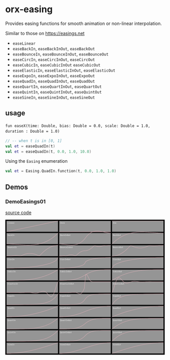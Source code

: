 # orx-easing

Provides easing functions for smooth animation or non-linear interpolation.

Similar to those on https://easings.net

 - `easeLinear`
 - `easeBackIn`, `easeBackInOut`, `easeBackOut`
 - `easeBounceIn`, `easeBounceInOut`, `easeBounceOut`
 - `easeCircIn`, `easeCircInOut`, `easeCircOut`
 - `easeCubicIn`, `easeCubicInOut` `easeCubicOut`
 - `easeElasticIn`, `easeElasticInOut`, `easeElasticOut`
 - `easeExpoIn`, `easeExpoInOut`, `easeExpoOut`
 - `easeQuadIn`, `easeQuadInOut`, `easeQuadOut`
 - `easeQuartIn`, `easeQuartInOut`, `easeQuartOut`
 - `easeQuintIn`, `easeQuintInOut`, `easeQuintOut`
 - `easeSineIn`, `easeSineInOut`, `easeSineOut`

## usage

`fun easeX(time: Double, bias: Double = 0.0, scale: Double = 1.0, duration : Double = 1.0)`

```kotlin
// -- when t is in [0, 1]
val et = easeQuadIn(t)
val et = easeQuadIn(t, 0.0, 1.0, 10.0)
```

Using the `Easing` enumeration

```kotlin
val et = Easing.QuadIn.function(t, 0.0, 1.0, 1.0)
```

<!-- __demos__ -->
## Demos
### DemoEasings01
[source code](src/demo/kotlin/DemoEasings01.kt)

![DemoEasings01Kt](https://raw.githubusercontent.com/openrndr/orx/media/orx-easing/images/DemoEasings01Kt.png)
